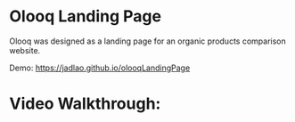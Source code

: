 # Olooq Landing Page
Olooq was designed as a landing page for an organic products comparison website.

Demo: https://jadlao.github.io/olooqLandingPage

# Video Walkthrough:
